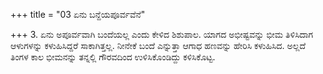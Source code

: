 +++
title = "03 ಏನು ಬನ್ದೆಯಪೂರ್ವವೆನೆ"

+++
3. ಏನು ಅಪೂರ್ವವಾಗಿ ಬಂದೆಯಲ್ಲ ಎಂದು ಕೇಳಿದ ಶಿಶುಪಾಲ. ಯಾಗದ ಅಭೀಷ್ಟವನ್ನು ಭೀಮ  ತಿಳಿಸಿದಾಗ ಆಳುಗಳನ್ನು ಕಳುಹಿಸಿದ್ದರೆ ಸಾಕಾಗಿತ್ತಲ್ಲ. ನೀನೇಕೆ ಬಂದೆ ಎನ್ನುತ್ತಾ ಆಗಾಧ ಹಣವನ್ನು ಹೇರಿಸಿ ಕಳುಹಿಸಿದ. ಅಲ್ಲದೆ ತಿಂಗಳ ಕಾಲ ಭೀಮನನ್ನು ತನ್ನಲ್ಲಿ ಗೌರವದಿಂದ ಉಳಿಸಿಕೊಂಡಿದ್ದು ಕಳಿಸಿಕೊಟ್ಟ.